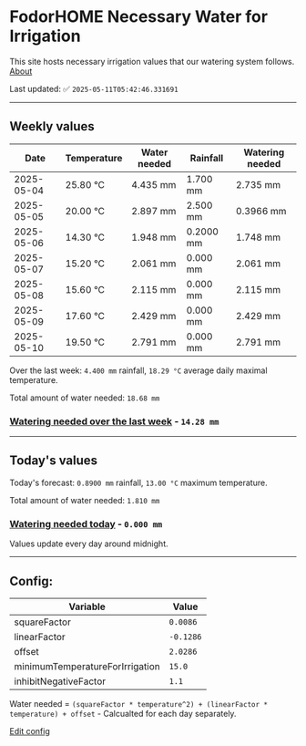 # FodorHOME Necessary Water for Irrigation

This site hosts necessary irrigation values that our watering system follows. [About](https://github.com/redyau/irrigation)

Last updated: ✅ `2025-05-11T05:42:46.331691`

---

## Weekly values

| Date | Temperature | Water needed | Rainfall | Watering needed |
|-----|-----|-----|-----|-----|
| 2025-05-04 | 25.80 °C | 4.435 mm | 1.700 mm | 2.735 mm |
| 2025-05-05 | 20.00 °C | 2.897 mm | 2.500 mm | 0.3966 mm |
| 2025-05-06 | 14.30 °C | 1.948 mm | 0.2000 mm | 1.748 mm |
| 2025-05-07 | 15.20 °C | 2.061 mm | 0.000 mm | 2.061 mm |
| 2025-05-08 | 15.60 °C | 2.115 mm | 0.000 mm | 2.115 mm |
| 2025-05-09 | 17.60 °C | 2.429 mm | 0.000 mm | 2.429 mm |
| 2025-05-10 | 19.50 °C | 2.791 mm | 0.000 mm | 2.791 mm |


Over the last week: `4.400 mm` rainfall, `18.29 °C` average daily maximal temperature.

Total amount of water needed: `18.68 mm`

### [Watering needed over the last week](lastweek.txt) - `14.28 mm`

---

## Today's values

Today's forecast: `0.8900 mm` rainfall, `13.00 °C` maximum temperature.

Total amount of water needed: `1.810 mm`

### [Watering needed today](today.txt) - `0.000 mm`

Values update every day around midnight.

---

## Config:

| Variable | Value |
|-----|-----|
| squareFactor | `0.0086` |
| linearFactor | `-0.1286` |
| offset | `2.0286` |
| minimumTemperatureForIrrigation | `15.0` |
| inhibitNegativeFactor | `1.1` |

Water needed = `(squareFactor * temperature^2) + (linearFactor * temperature) + offset` - Calcualted for each day separately.

[Edit config](https://github.com/RedyAu/irrigation/edit/main/config.json)
